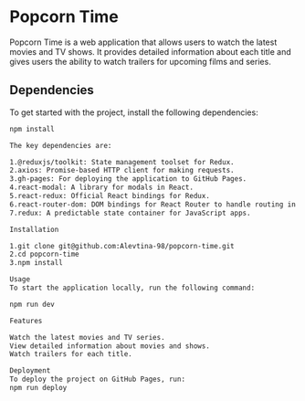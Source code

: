 # Popcorn Time

Popcorn Time is a web application that allows users to watch the latest movies and TV shows. It provides detailed information about each title and gives users the ability to watch trailers for upcoming films and series.

## Dependencies

To get started with the project, install the following dependencies:

```bash
npm install

The key dependencies are:

1.@reduxjs/toolkit: State management toolset for Redux.
2.axios: Promise-based HTTP client for making requests.
3.gh-pages: For deploying the application to GitHub Pages.
4.react-modal: A library for modals in React.
5.react-redux: Official React bindings for Redux.
6.react-router-dom: DOM bindings for React Router to handle routing in the application.
7.redux: A predictable state container for JavaScript apps.

Installation

1.git clone git@github.com:Alevtina-98/popcorn-time.git
2.cd popcorn-time
3.npm install

Usage
To start the application locally, run the following command:

npm run dev

Features

Watch the latest movies and TV series.
View detailed information about movies and shows.
Watch trailers for each title.

Deployment
To deploy the project on GitHub Pages, run:
npm run deploy


